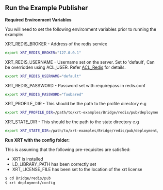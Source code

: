 ## Run the Example Publisher

**Required Environment Variables**

You will need to set the following environment variables prior to running the example:

XRT_REDIS_BROKER - Address of the redis service

```bash
export XRT_REDIS_BROKER="127.0.0.1"
```

XRT_REDIS_USERNAME - Username set on the server. Set to 'default', Can be overridden using ACL_USER.
Refer [ACL_Redis](https://redis.io/docs/management/security/acl/) for details.

```bash
export XRT_REDIS_USERNAME="default"
```

XRT_REDIS_PASSWORD - Password set with requirepass in redis.conf

```bash
export XRT_REDIS_PASSWORD="foobared"
```

XRT_PROFILE_DIR - This should be the path to the profile directory e.g

```bash
export XRT_PROFILE_DIR=/path/to/xrt-examples/Bridge/redis/pub/deployment/profiles/
```

XRT_STATE_DIR - This should be the path to the state directory e.g

```bash
export XRT_STATE_DIR=/path/to/xrt-examples/Bridge/redis/pub/deployment/state/
```

**Run XRT with the config folder:**

This is assuming that the following pre-requisites are satisfied:

* XRT is installed
* LD_LIBRARY_PATH has been correctly set
* XRT_LICENSE_FILE has been set to the location of the xrt license

```bash
$ cd Bridge/redis/pub
$ xrt deployment/config
```
